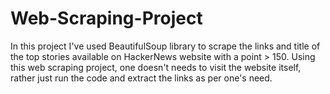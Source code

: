 # Web-Scraping-Project
In this project I've used BeautifulSoup library to scrape the links and title of the top stories available on HackerNews website with a point > 150.
Using this web scraping project, one doesn't needs to visit the website itself, rather just run the code and extract the links as per one's need.
